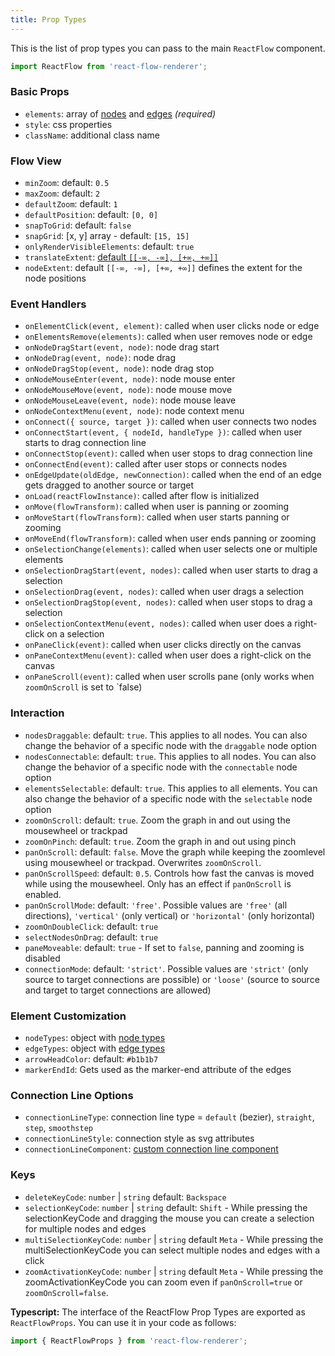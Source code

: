 ```yaml
---
title: Prop Types
---
```


This is the list of prop types you can pass to the main `ReactFlow` component.

```jsx
import ReactFlow from 'react-flow-renderer';
```

### Basic Props

- `elements`: array of [nodes](/docs/api/nodes/) and [edges](/docs/api/edges/) _(required)_
- `style`: css properties
- `className`: additional class name

### Flow View

- `minZoom`: default: `0.5`
- `maxZoom`: default: `2`
- `defaultZoom`: default: `1`
- `defaultPosition`: default: `[0, 0]`
- `snapToGrid`: default: `false`
- `snapGrid`: [x, y] array - default: `[15, 15]`
- `onlyRenderVisibleElements`: default: `true`
- `translateExtent`: [default `[[-∞, -∞], [+∞, +∞]]`](https://github.com/d3/d3-zoom#zoom_translateExtent)
- `nodeExtent`: default `[[-∞, -∞], [+∞, +∞]]` defines the extent for the node positions

### Event Handlers

- `onElementClick(event, element)`: called when user clicks node or edge
- `onElementsRemove(elements)`: called when user removes node or edge
- `onNodeDragStart(event, node)`: node drag start
- `onNodeDrag(event, node)`: node drag
- `onNodeDragStop(event, node)`: node drag stop
- `onNodeMouseEnter(event, node)`: node mouse enter
- `onNodeMouseMove(event, node)`: node mouse move
- `onNodeMouseLeave(event, node)`: node mouse leave
- `onNodeContextMenu(event, node)`: node context menu
- `onConnect({ source, target })`: called when user connects two nodes
- `onConnectStart(event, { nodeId, handleType })`: called when user starts to drag connection line
- `onConnectStop(event)`: called when user stops to drag connection line
- `onConnectEnd(event)`: called after user stops or connects nodes
- `onEdgeUpdate(oldEdge, newConnection)`: called when the end of an edge gets dragged to another source or target
- `onLoad(reactFlowInstance)`: called after flow is initialized
- `onMove(flowTransform)`: called when user is panning or zooming
- `onMoveStart(flowTransform)`: called when user starts panning or zooming
- `onMoveEnd(flowTransform)`: called when user ends panning or zooming
- `onSelectionChange(elements)`: called when user selects one or multiple elements
- `onSelectionDragStart(event, nodes)`: called when user starts to drag a selection
- `onSelectionDrag(event, nodes)`: called when user drags a selection
- `onSelectionDragStop(event, nodes)`: called when user stops to drag a selection
- `onSelectionContextMenu(event, nodes)`: called when user does a right-click on a selection
- `onPaneClick(event)`: called when user clicks directly on the canvas
- `onPaneContextMenu(event)`: called when user does a right-click on the canvas
- `onPaneScroll(event)`: called when user scrolls pane (only works when `zoomOnScroll` is set to `false)

### Interaction

- `nodesDraggable`: default: `true`. This applies to all nodes. You can also change the behavior of a specific node with the `draggable` node option
- `nodesConnectable`: default: `true`. This applies to all nodes. You can also change the behavior of a specific node with the `connectable` node option
- `elementsSelectable`: default: `true`. This applies to all elements. You can also change the behavior of a specific node with the `selectable` node option
- `zoomOnScroll`: default: `true`. Zoom the graph in and out using the mousewheel or trackpad
- `zoomOnPinch`: default: `true`. Zoom the graph in and out using pinch
- `panOnScroll`: default: `false`. Move the graph while keeping the zoomlevel using mousewheel or trackpad. Overwrites `zoomOnScroll`.
- `panOnScrollSpeed`: default: `0.5`. Controls how fast the canvas is moved while using the mousewheel. Only has an effect if `panOnScroll` is enabled.
- `panOnScrollMode`: default: `'free'`. Possible values are `'free'` (all directions), `'vertical'` (only vertical) or `'horizontal'` (only horizontal)
- `zoomOnDoubleClick`: default: `true`
- `selectNodesOnDrag`: default: `true`
- `paneMoveable`: default: `true` - If set to `false`, panning and zooming is disabled
- `connectionMode`: default: `'strict'`. Possible values are `'strict'` (only source to target connections are possible) or `'loose'` (source to source and target to target connections are allowed)

### Element Customization

- `nodeTypes`: object with [node types](/docs/api/node-types/)
- `edgeTypes`: object with [edge types](/docs/api/edge-types/)
- `arrowHeadColor`: default: `#b1b1b7`
- `markerEndId`: Gets used as the marker-end attribute of the edges

### Connection Line Options

- `connectionLineType`: connection line type = `default` (bezier), `straight`, `step`, `smoothstep`
- `connectionLineStyle`: connection style as svg attributes
- `connectionLineComponent`: [custom connection line component](/examples/custom-connectionline/)

### Keys

- `deleteKeyCode`: `number` | `string` default: `Backspace`
- `selectionKeyCode`: `number` | `string` default: `Shift` - While pressing the selectionKeyCode and dragging the mouse you can create a selection for multiple nodes and edges
- `multiSelectionKeyCode`: `number` | `string` default `Meta` - While pressing the multiSelectionKeyCode you can select multiple nodes and edges with a click
- `zoomActivationKeyCode`: `number` | `string` default `Meta` - While pressing the zoomActivationKeyCode you can zoom even if `panOnScroll=true` or `zoomOnScroll=false`.

**Typescript:** The interface of the ReactFlow Prop Types are exported as `ReactFlowProps`. You can use it in your code as follows:

```javascript
import { ReactFlowProps } from 'react-flow-renderer';
```
